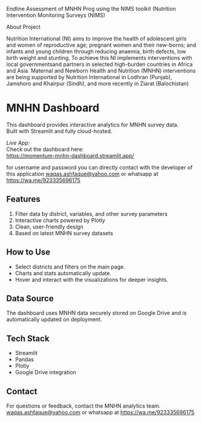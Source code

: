 Endline Assessment of MNHN Prog using the NIMS toolkit (Nutrition Intervention Monitoring Surveys (NIMS)

About Project

Nutrition International (NI) aims to improve the health of adolescent girls and women of reproductive age; pregnant women and their new-borns; and infants and young children through reducing anaemia, birth defects, low birth weight and stunting. To achieve this NI implements interventions with local governmentsand partners in selected high-burden countries in Africa and Asia.
Maternal and Newborn Health and Nutrition (MNHN) interventions are being supported by Nutrition International in Lodhran (Punjab), Jamshoro and Khairpur (Sindh), and more recently in Ziarat (Balochistan)

# MNHN Dashboard

This dashboard provides interactive analytics for MNHN survey data.  
Built with Streamlit and fully cloud-hosted.

*Live App:*  
Check out the dashboard here:  
https://momentum-mnhn-dashboard.streamlit.app/

for username and password you can directly contact with the developer of this application
waqas.ashfaque@yahoo.com or 
whatsapp at https://wa.me/923335696175

## Features  
1. Filter data by district, variables, and other survey parameters  
2. Interactive charts powered by Plotly  
3. Clean, user-friendly design  
4. Based on latest MNHN survey datasets

## How to Use  
- Select districts and filters on the main page.
- Charts and stats automatically update.
- Hover and interact with the visualizations for deeper insights.

## Data Source  
The dashboard uses MNHN data securely stored on Google Drive and is automatically updated on deployment.

## Tech Stack  
- Streamlit  
- Pandas  
- Plotly  
- Google Drive integration

## Contact  
For questions or feedback, contact the MNHN analytics team.
waqas.ashfaque@yahoo.com or 
whatsapp at https://wa.me/923335696175
